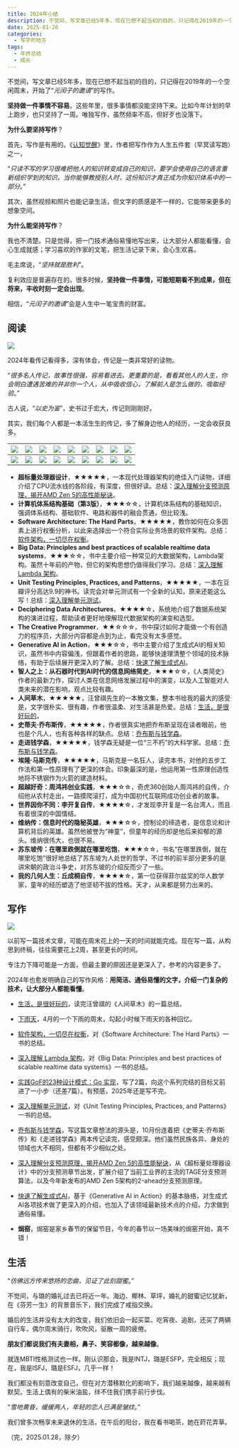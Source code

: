 ```yaml
---
title: 2024年小结
description: 不觉间，写文章已经5年多，现在已想不起当初的目的，只记得在2019年的一个空闲周末，开始了“元闰子的邀请”的写作。
date: 2025-01-28
categories:
  - 写字的地方
tags:
  - 年终总结
  - 成长
---
```


不觉间，写文章已经5年多，现在已想不起当初的目的，只记得在2019年的一个空闲周末，开始了“*元闰子的邀请*”的写作。

**坚持做一件事情不容易**。这些年里，很多事情都没能坚持下来。比如今年计划的早上跑步，也只坚持了一周。唯独写作，虽然频率不高，但好歹也没落下。

**为什么要坚持写作**？

首先，写作是有用的。《[认知觉醒](https://mp.weixin.qq.com/s/ECzs6aXHU5LboExOcvS_gw)》里，作者把写作作为人生五件套（早冥读写跑）之一，

“*只读不写的学习很难把他人的知识转变成自己的知识，要学会使用自己的语言重新组织学到的知识。当你能够教授别人时，这份知识才真正成为你知识体系中的一部分*。”

其次，虽然视频和照片也能记录生活，但文字的质感是不一样的，它能带来更多的想象空间。

**为什么能坚持写作**？

我也不清楚。只是觉得，把一门技术通俗易懂地写出来，让大部分人都能看懂，会心生成就感；学习喜欢的作家的文笔，把生活记录下来，会心生欢喜。

毛主席说，“*坚持就是胜利*”。

复利效应是普遍存在的。很多时候，**坚持做一件事情，可能短期看不到成果，但在将来，丰收时刻一定会出现**。

相信，“*元闰子的邀请*”会是人生中一笔宝贵的财富。

## 阅读

![](http://yrunz-1300638001.cos.ap-guangzhou.myqcloud.com/2025-01-25-131357.png)

2024年看传记看得多，深有体会，传记是一类非常好的读物。

“*很多名人传记，故事性很强，容易看进去。更重要的是，看看其他人的人生，你会明白遭遇苦难的并非你一个人，从中吸收信心，了解前人是怎么做的，吸取经验*。”

古人说，“*以史为鉴*”，史书过于宏大，传记则刚刚好。

其实，我们每个人都是一本活生生的传记，多了解身边他人的经历，一定会收获良多。

| ![](http://yrunz-1300638001.cos.ap-guangzhou.myqcloud.com/2025-01-25-123901.png) | ![](http://yrunz-1300638001.cos.ap-guangzhou.myqcloud.com/2025-01-25-125135.png) | ![](http://yrunz-1300638001.cos.ap-guangzhou.myqcloud.com/2025-01-25-123944.png) | ![](http://yrunz-1300638001.cos.ap-guangzhou.myqcloud.com/2025-01-25-124041.png) | ![](http://yrunz-1300638001.cos.ap-guangzhou.myqcloud.com/2025-01-25-124123.png) | ![](http://yrunz-1300638001.cos.ap-guangzhou.myqcloud.com/2025-01-25-124218.png) | ![](http://yrunz-1300638001.cos.ap-guangzhou.myqcloud.com/2025-01-25-124254.png) | ![](http://yrunz-1300638001.cos.ap-guangzhou.myqcloud.com/2025-01-25-124332.png) | ![](http://yrunz-1300638001.cos.ap-guangzhou.myqcloud.com/2025-01-25-130723.png) |
| ------------------------------------------------------------ | ------------------------------------------------------------ | ------------------------------------------------------------ | ------------------------------------------------------------ | ------------------------------------------------------------ | ------------------------------------------------------------ | ------------------------------------------------------------ | ------------------------------------------------------------ | ------------------------------------------------------------ |
| ![](http://yrunz-1300638001.cos.ap-guangzhou.myqcloud.com/2025-01-25-130650.png) | ![](http://yrunz-1300638001.cos.ap-guangzhou.myqcloud.com/2025-01-25-125258.png) | ![](http://yrunz-1300638001.cos.ap-guangzhou.myqcloud.com/2025-01-25-125325.png) | ![](http://yrunz-1300638001.cos.ap-guangzhou.myqcloud.com/2025-01-25-125632.png) | ![](http://yrunz-1300638001.cos.ap-guangzhou.myqcloud.com/2025-01-25-125714.png) | ![](http://yrunz-1300638001.cos.ap-guangzhou.myqcloud.com/2025-01-25-125753.png) | ![](http://yrunz-1300638001.cos.ap-guangzhou.myqcloud.com/2025-01-25-125953.png) | ![](http://yrunz-1300638001.cos.ap-guangzhou.myqcloud.com/2025-01-25-130042.png) | ![](http://yrunz-1300638001.cos.ap-guangzhou.myqcloud.com/2025-01-25-130556.png) |

- **超标量处理器设计**，★★★★★，一本现代处理器架构的绝佳入门读物，详细介绍了CPU流水线的各阶段，有深度，但很好读。总结：[深入理解分支预测原理，揭开AMD Zen 5的高性能秘诀](https://mp.weixin.qq.com/s/z1szUoReZrUJPcPA5Z1H0A)。
- **计算机体系结构基础（第3版）**，★★★☆☆，计算机体系结构的基础知识，强调体系结构、基础软件、电路和器件的融会贯通，但比较浅。
- **Software Architecture: The Hard Parts**，★★★★★，教你如何在众多因素上进行权衡分析，以此来选择出一个符合实际业务场景的软件架构。总结：[软件架构，一切尽在权衡](https://mp.weixin.qq.com/s/8oqzNuHfJVDvTXSZ9zObig)。
- **Big Data: Principles and best practices of scalable realtime data systems**，★★★☆☆，书中主要介绍一种常见的大数据架构，Lambda架构。虽然十年前的产物，但它的架构思想仍值得我们学习。总结：[深入理解 Lambda 架构](https://mp.weixin.qq.com/s/6DjUqzHWS4qaN9NOjZ9HuA)。
- **Unit Testing Principles, Practices, and Patterns**，★★★★★，一本在豆瓣评分高达9.9的神书。读完会对单元测试有一个全新的认知，原来还能这么写！总结：[深入理解单元测试](https://mp.weixin.qq.com/s/n0y7Fgxe59fp6Tb6R_q9DQ)。
- **Deciphering Data Architectures**，★★★★☆，系统地介绍了数据系统架构的演进过程，帮助读者更好地理解现代数据架构的演变和选型。
- **The Creative Programmer**，★★☆☆☆，书中探讨如何才能做一个有创造力的程序员，大部分内容都是点到为止，看完没有太多感觉。
- **Generative AI in Action**，★★★☆☆，书中主要介绍了生成式AI的相关知识，虽然书中内容偏浅，但跟着作者的思路，能够快速理清整个领域的技术脉络，有助于后续展开更深入的了解。总结：[快速了解生成式AI](https://mp.weixin.qq.com/s/Qot5aZ9qp8i-_avFQIQ43g)。
- **智人之上：从石器时代到AI时代的信息网络简史**，★★★☆☆，《人类简史》作者的最新力作，探讨人类在信息网络发展过程中的演变，以及人工智能对人类未来的潜在影响，观点比较有趣。
- **人间草木**，★★★★★，汪曾祺先生的一本散文集，整本书给我的最大的感受是，文字很朴实、很有趣，作者很温柔、对生活甚是热爱。总结：[生活，是很好玩的](https://mp.weixin.qq.com/s/2tTAK2vO-zXkGIrld3vIEQ)。
- **史蒂夫·乔布斯传**，★★★★★，作者很真实地把乔布斯呈现在读者眼前，他也是个凡人，也有各种各样的缺点。总结：[乔布斯与钱学森](https://mp.weixin.qq.com/s/ljNusv2Np3DLonSE4O4bjg)。
- **走进钱学森**，★★★★★，钱学森无疑是一位“三不朽”的大科学家。总结：[乔布斯与钱学森](https://mp.weixin.qq.com/s/ljNusv2Np3DLonSE4O4bjg)。
- **埃隆·马斯克传**，★★★★★，马斯克是一名狂人，读完本书，对他的五步工作法和第一性原理有了更深的体会。印象最深的是，他运用第一性原理创造性地将不锈钢作为火箭的建造材料。
- **超越好奇：周鸿祎创业实践**，★★★☆☆，奇虎360创始人周鸿祎的自传，介绍他从农村走出，一路摸爬滚打，成为中国初代互联网成功创业者的故事。
- **世界因你不同：李开复自传**，★★★★☆，才发现李开复是一名台湾人，而且有着很深的中国情结。
- **维纳传：信息时代的隐秘英雄**，★★★☆☆，控制论的缔造者，是信息论和计算机背后的英雄。虽然他被誉为“神童”，但童年的经历却是他后来抑郁的源头。维纳很伟大，也很不易。
- **苏东坡传：在哪里跌倒就在哪里吃饱**，★★★☆☆，书名“在哪里跌倒，就在哪里吃饱”很好地总结了苏东坡为人处世的哲学，不过书的前半部分更多的是讲宋朝的政治斗争史，对苏东坡的介绍反而少了一些。
- **我的几何人生：丘成桐自传**，★★★★☆，第一位获得菲尔兹奖的华人数学家，童年的经历塑造了他坚韧不拔的性格。天才，从来都是努力出来的。

## 写作

![](http://yrunz-1300638001.cos.ap-guangzhou.myqcloud.com/2025-01-28-015104.png)

以前写一篇技术文章，可能在周末花上的一天的时间就能完成。现在写一篇，从构思到终稿，往往需要花上2周，甚至更长的时间。

专注力下降可能是一方面，但最主要的原因还是更深入了，参考的内容更多了。

2024年也愈发明确自己的写作风格：**用简洁、通俗易懂的文字，介绍一门复杂的技术，让大部分人都能看懂**。

- [生活，是很好玩的](https://mp.weixin.qq.com/s/2tTAK2vO-zXkGIrld3vIEQ)，读完汪曾祺的《人间草木》的一篇总结。
- [下雨天](https://mp.weixin.qq.com/s/DxWn5xydpUzbqnKZ_7HrBg)，4月的一个下雨的周末，勾起小时候下雨天的各种回忆。
- [软件架构，一切尽在权衡](https://mp.weixin.qq.com/s/8oqzNuHfJVDvTXSZ9zObig)，对《Software Architecture: The Hard Parts》一书的总结。
- [深入理解 Lambda 架构](https://mp.weixin.qq.com/s/6DjUqzHWS4qaN9NOjZ9HuA)，对《Big Data: Principles and best practices of scalable realtime data systems》一书的总结。
- [实践GoF的23种设计模式：Go 实现](https://mp.weixin.qq.com/mp/appmsgalbum?__biz=Mzg3MjAyNjUyMQ==&action=getalbum&album_id=2285905058397650951&scene=173&from_msgid=2247484926&from_itemidx=1&count=3&nolastread=1#wechat_redirect)，写了2篇，向这个系列完结的目标又前进了一小步（还差7篇）。有预感，2025年还是写不完。
- [深入理解单元测试](https://mp.weixin.qq.com/s/n0y7Fgxe59fp6Tb6R_q9DQ)，对《Unit Testing Principles, Practices, and Patterns》一书的总结。
- [乔布斯与钱学森](https://mp.weixin.qq.com/s/ljNusv2Np3DLonSE4O4bjg)，写这篇文章想法的源头是，10月份连着把《史蒂夫·乔布斯传》和《走进钱学森》两本传记读完，感受颇深。他们虽然民族各异、身处的领域也大不相同，但都有不少相似之处。
- [深入理解分支预测原理，揭开AMD Zen 5的高性能秘诀](https://mp.weixin.qq.com/s/z1szUoReZrUJPcPA5Z1H0A)，从《超标量处理器设计》中的分支预测章节出发，扩展介绍了当前工业界的主流的TAGE分支预测算法，以及今年新发布的AMD Zen 5架构的2-ahead分支预测原理。
- [快速了解生成式AI](https://mp.weixin.qq.com/s/Qot5aZ9qp8i-_avFQIQ43g)，基于《Generative AI in Action》的基本脉络，对生成式AI各项技术做了更深入的介绍，也加入了该领域最新技术点的介绍，力求做到通俗易懂。

- **焗窑**，焗窑是家乡春节的保留节目，今年的春节以一场美味的焗窑开始，真不错！

## 生活

“*仿佛远方传来悠扬的恋曲，见证了此刻甜蜜*。”

不觉间，与璐的婚礼过去已将近一年。海边、椰林、草坪，婚礼的甜蜜记忆犹新，在《芬芳一生》的背景音乐下，我们完成了戒指交换。

婚后的生活并没有太大的改变，我们依旧会一起买菜、吃宵夜、追剧，还买了两辆自行车，偶尔周末骑行，吹吹风，驱散一周的疲倦。

**朋友们都说我们有夫妻相，鼻子、笑容都像，越来越像**。

就连MBTI性格测试也一样。刚认识那会，我是INTJ，璐是ESFP，完全相反；现在，我是ISFJ，璐是ESFJ，几乎一样！

我们都没有刻意改变自己，但在对方潜移默化的影响下，我们越来越像，越来越有默契。生活上偶有的柴米油盐，绊不住我们携手前行步伐。

“*雪地黄昏，缓缓两人，年轻的恋人已满是皱纹*。”

我们曾多次畅享未来退休的生活，在午后的阳台，我在看书喝茶，她在莳花弄草。

（完，2025.01.28，除夕）

